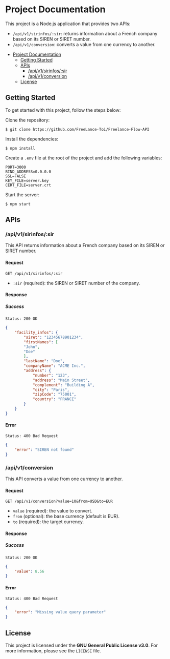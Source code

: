 # Project Documentation
This project is a Node.js application that provides two APIs:
* `/api/v1/sirinfos/:sir`: returns information about a French company based on its SIREN or SIRET number.
* `/api/v1/conversion`: converts a value from one currency to another.

<ul>
  <li><a href="#project-documentation">Project Documentation</a>
    <ul>
      <li><a href="#getting-started">Getting Started</a></li>
      <li><a href="#apis">APIs</a>
        <ul>
          <li><a href="#api-v1sirinfossir">/api/v1/sirinfos/:sir</a></li>
          <li><a href="#api-v1conversion">/api/v1/conversion</a></li>
        </ul>
      </li>
      <li><a href="#license">License</a></li>
    </ul>
  </li>
</ul>

## Getting Started
To get started with this project, follow the steps below:

Clone the repository:
```shell
$ git clone https://github.com/FreeLance-Toi/Freelance-Flow-API
```

Install the dependencies:
```shell
$ npm install
```

Create a `.env` file at the root of the project and add the following variables:
```dotenv
PORT=3000
BIND_ADDRESS=0.0.0.0
SSL=FALSE
KEY_FILE=server.key
CERT_FILE=server.crt
```

Start the server:
```shell
$ npm start
```

## APIs
### /api/v1/sirinfos/:sir
This API returns information about a French company based on its SIREN or SIRET number.

#### Request
```http request
GET /api/v1/sirinfos/:sir
```
* `:sir` (required): the SIREN or SIRET number of the company.

#### Response
##### Success
```
Status: 200 OK
```
```json
{
    "facility_infos": {
        "siret": "12345678901234",
        "firstNames": [
        "John",
        "Doe"
        ],
        "lastName": "Doe",
        "companyName": "ACME Inc.",
        "address": {
            "number": "123",
            "address": "Main Street",
            "complement": "Building A",
            "city": "Paris",
            "zipCode": "75001",
            "country": "FRANCE"
        }
    }
}
```

#### Error
```
Status: 400 Bad Request
```
```json
{
    "error": "SIREN not found"
}
```
### /api/v1/conversion
This API converts a value from one currency to another.

#### Request
```http request
GET /api/v1/conversion?value=10&from=USD&to=EUR
```
* `value` (required): the value to convert.
* `from` (optional): the base currency (default is EUR).
* `to` (required): the target currency.

#### Response
##### Success
```
Status: 200 OK
```
```json
{
    "value": 8.56
}
```

#### Error
```
Status: 400 Bad Request
```
```json
{
    "error": "Missing value query parameter"
}
```

## License
This project is licensed under the **GNU General Public License v3.0**. For more information, please see the `LICENSE` file.
